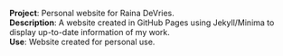 **Project**: Personal website for Raina DeVries. <br>
**Description**: A website created in GitHub Pages using
  Jekyll/Minima to display up-to-date information of my work. <br>
**Use**: Website created for personal use. <br>

